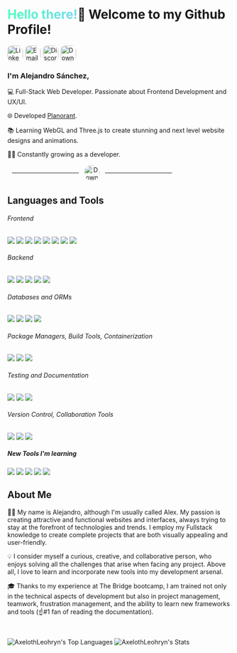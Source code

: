 <h1><span style="display: inline-block;
  color: transparent;
  background-image: linear-gradient(to right, #50ffbc, #73d9f0);
  -webkit-background-clip: text;
  background-clip: text;
  text-shadow: none; ">Hello there!</span>👋 Welcome to my Github Profile!</h2>
<div style="display:flex; gap:5px">
  <a href="https://www.linkedin.com/in/alejandro-s%C3%A1nchez-sergueev/" target="_blank">
    <img style="border-radius:10px; overflow:hidden" src="https://img.shields.io/static/v1?message=LinkedIn&logo=linkedin&label=&color=0077B5&logoColor=white&labelColor=&style=for-the-badge" height="35" alt="LinkedIn Logo"  />
  </a>
  <a href="mailto:alejandro.sanserg@gmail.com" target="_blank">
    <img style="border-radius:10px; overflow:hidden" src="https://img.shields.io/static/v1?message=Gmail&logo=gmail&label=&color=D14836&logoColor=white&labelColor=&style=for-the-badge" height="35" alt="Email Logo"  />
  </a>
  <a href="https://www.discordapp.com/users/79590746373496832" target="_blank">
    <img style="border-radius:10px; overflow:hidden" src="https://img.shields.io/static/v1?message=Discord&logo=discord&label=&color=7289DA&logoColor=white&labelColor=&style=for-the-badge" height="35" alt="Discord Logo"  />
  <a href="https://github.com/AxelothLeohryn/AxelothLeohryn/blob/main/CV%20(ENG)%20-%20Alejandro%20Sanchez%20Sergueev.pdf" target="_blank">
    <img style="border-radius:10px; overflow:hidden" src="https://img.shields.io/static/v1?message=CV&logo=readdotcv&label=&color=D14836&logoColor=white&labelColor=&style=for-the-badge" height="35" alt="Download CV" />
</a>
</div>
<h3> I'm Alejandro Sánchez,</h3>
<p> 💻 Full-Stack Web Developer. Passionate about Frontend Development and UX/UI.

🌐 Developed <a href="https://planorant.com">Planorant</a>.

📚 Learning WebGL and Three.js to create stunning and next level website designs and animations.

🧑‍🎓 Constantly growing as a developer.

</p>

<div style="display: flex; justify-content:middle; align-items:center" align="center">
  <hr/ style="width:30%; margin: 0px 10px">
    <a style="border: 2px solid white; border-radius:20px; overflow:hidden" href="https://alejandro.sanserg-portfolio.com/" target="_blank">
      <img src="https://img.shields.io/badge/my_portfolio-000?style=for-the-badge&logo=htmx&logoColor=black&color=FFF" height="35" alt="Download CV"  />
    </a>
  <hr/ style="width:30%; margin: 0px 10px">
</div>

## Languages and Tools

<div>
  <h6>Frontend</h6>
    <img src="https://img.shields.io/badge/react-%2320232a.svg?&style=for-the-badge&logo=react&logoColor=%2361DAFB"/>
    <img src="https://shields.io/badge/TypeScript-3178C6?&style=for-the-badge&logo=TypeScript&logoColor=FFF"/> 
    <img src="https://img.shields.io/badge/javascript%20-%23323330.svg?&style=for-the-badge&logo=javascript&logoColor=%23F7DF1E"/> 
    <img src="https://img.shields.io/badge/html5%20-%23E34F26.svg?&style=for-the-badge&logo=html5&logoColor=white"/> 
    <img src="https://img.shields.io/badge/css3%20-%231572B6.svg?&style=for-the-badge&logo=css3&logoColor=white"/>
    <img src="https://img.shields.io/badge/Sass-CC6699?&style=for-the-badge&logo=sass&logoColor=white"/>
    <img src="https://img.shields.io/badge/Tailwind_CSS-%2338B2AC.svg?&style=for-the-badge&logo=tailwind-css&logoColor=white"/>
    <img src="https://img.shields.io/badge/Redux-764ABC?&style=for-the-badge&logo=redux&logoColor=white"/>

  <br>
  <h6>Backend</h6>
    <img src="https://img.shields.io/badge/node.js%20-%2343853D.svg?&style=for-the-badge&logo=node.js&logoColor=white"/> 
    <img src="https://img.shields.io/badge/express.js-%23404d59.svg?style=for-the-badge&logo=express&logoColor=%2361DAFB"/>
    <img src="https://img.shields.io/badge/Firebase-039BE5?style=for-the-badge&logo=Firebase&logoColor=white"/>
    <img src="https://img.shields.io/badge/JWT-000000?style=for-the-badge&logo=json-web-tokens&logoColor=white"/>
    <img src="https://img.shields.io/badge/Auth0-EB5424?style=for-the-badge&logo=auth0&logoColor=white"/>
<!--     <img src="https://img.shields.io/badge/Passport-32CD32?style=for-the-badge&logo=passport&logoColor=white"/> -->

  <br>
    <!-- Databases -->
  <h6>Databases and ORMs</h6>
    <img src="https://img.shields.io/badge/PostgreSQL-316192?style=for-the-badge&logo=postgresql&logoColor=white"/> 
    <img src="https://img.shields.io/badge/MongoDB-4EA94B?style=for-the-badge&logo=mongodb&logoColor=white"/> 
    <img src="https://img.shields.io/badge/sequelize-323330?style=for-the-badge&logo=sequelize&logoColor=blue"/>
  <img src="https://img.shields.io/badge/Mongoose-880000?style=for-the-badge&logo=mongoose&logoColor=white"/>

  <br>
  <h6>Package Managers, Build Tools, Containerization</h6>
    <img src="https://img.shields.io/badge/NPM-%23CB3837.svg?style=for-the-badge&logo=npm&logoColor=white"/> 
    <img src="https://img.shields.io/badge/vite-%23646CFF.svg?style=for-the-badge&logo=vite&logoColor=white"/> 
    <img src="https://img.shields.io/badge/Docker-2496ED?style=for-the-badge&logo=docker&logoColor=white"/>
  <br>
    <!-- Containerization and Testing -->
  <h6>Testing and Documentation</h6>
    <img src="https://img.shields.io/badge/Jest-C21325?style=for-the-badge&logo=jest&logoColor=white"/>
    <img src="https://img.shields.io/badge/Cypress-17202C?style=for-the-badge&logo=cypress&logoColor=white"/>
    <img src="https://img.shields.io/badge/Swagger-85EA2D?style=for-the-badge&logo=swagger&logoColor=white"/>

  <br>
  <h6>Version Control, Collaboration Tools</h6>
    <!-- Version Control -->
    <img src="https://img.shields.io/badge/git%20-%23F05033.svg?&style=for-the-badge&logo=git&logoColor=white"/>
    <!-- Design -->
    <img src="https://img.shields.io/badge/Figma-F24E1E?style=for-the-badge&logo=figma&logoColor=white"/>
    <!-- Productivity Tools -->
    <img src="https://img.shields.io/badge/Trello-0052CC?style=for-the-badge&logo=trello&logoColor=white"/>
    

  <br>
  <h5>New Tools I'm learning</h5>
  <img src="https://img.shields.io/badge/three.js-000000?style=for-the-badge&logo=three.js&logoColor=white"/>
  <img src="https://img.shields.io/badge/next.js-000000?style=for-the-badge&logo=next.js&logoColor=white"/>
  <img src="https://img.shields.io/badge/angular-DD0031?style=for-the-badge&logo=angular&logoColor=white"/>
  <img src="https://img.shields.io/badge/react_native-20232A?style=for-the-badge&logo=react&logoColor=61DAFB"/>
  <img src="https://img.shields.io/badge/blender-F5792A?style=for-the-badge&logo=blender&logoColor=white"/>
    

</div>

## About Me

🙋‍♂️ My name is Alejandro, although I'm usually called Alex. My passion is creating attractive and functional websites and interfaces, always trying to stay at the forefront of technologies and trends. I employ my Fullstack knowledge to create complete projects that are both visually appealing and user-friendly.

💡 I consider myself a curious, creative, and collaborative person, who enjoys solving all the challenges that arise when facing any project. Above all, I love to learn and incorporate new tools into my development arsenal.

🎓 Thanks to my experience at The Bridge bootcamp, I am trained not only in the technical aspects of development but also in project management, teamwork, frustration management, and the ability to learn new frameworks and tools (☝️#1 fan of reading the documentation).

<br>

![AxelothLeohryn's Top Languages](https://github-readme-stats.vercel.app/api/top-langs/?username=AxelothLeohryn&theme=vue-dark&show_icons=true&hide_border=true&layout=compact)
![AxelothLeohryn's Stats](https://github-readme-stats.vercel.app/api?username=AxelothLeohryn&theme=vue-dark&show_icons=true&hide_border=true&count_private=true)
